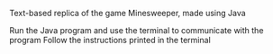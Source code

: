 Text-based replica of the game Minesweeper, made using Java

Run the Java program and use the terminal to communicate with the program
Follow the instructions printed in the terminal

